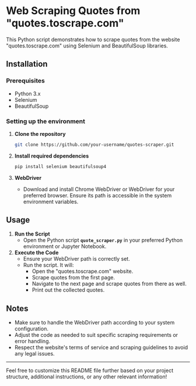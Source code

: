 # **Web Scraping Quotes from "quotes.toscrape.com"**

This Python script demonstrates how to scrape quotes from the website "quotes.toscrape.com" using Selenium and BeautifulSoup libraries.

## **Installation**

### **Prerequisites**

- Python 3.x
- Selenium
- BeautifulSoup

### **Setting up the environment**

1. **Clone the repository**
    
    ```bash
    git clone https://github.com/your-username/quotes-scraper.git
    
    ```
    
2. **Install required dependencies**
    
    ```bash
    pip install selenium beautifulsoup4
    
    ```
    
3. **WebDriver**
    - Download and install Chrome WebDriver or WebDriver for your preferred browser. Ensure its path is accessible in the system environment variables.

## **Usage**

1. **Run the Script**
    - Open the Python script **`quote_scraper.py`** in your preferred Python environment or Jupyter Notebook.
2. **Execute the Code**
    - Ensure your WebDriver path is correctly set.
    - Run the script. It will:
        - Open the "quotes.toscrape.com" website.
        - Scrape quotes from the first page.
        - Navigate to the next page and scrape quotes from there as well.
        - Print out the collected quotes.

## **Notes**

- Make sure to handle the WebDriver path according to your system configuration.
- Adjust the code as needed to suit specific scraping requirements or error handling.
- Respect the website's terms of service and scraping guidelines to avoid any legal issues.

---

Feel free to customize this README file further based on your project structure, additional instructions, or any other relevant information!

